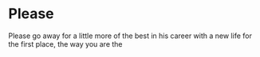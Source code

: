 # Please
Please go away for a little more of the best in his career with a new life for the first place, the way you are the

